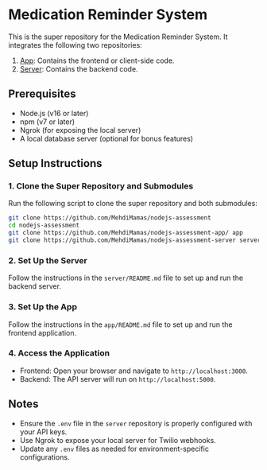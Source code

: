 # Medication Reminder System

This is the super repository for the Medication Reminder System. It integrates the following two repositories:

1. [App](https://github.com/MehdiMamas/nodejs-assessment-app/): Contains the frontend or client-side code.
2. [Server](https://github.com/MehdiMamas/nodejs-assessment-server): Contains the backend code.

## Prerequisites

- Node.js (v16 or later)
- npm (v7 or later)
- Ngrok (for exposing the local server)
- A local database server (optional for bonus features)

## Setup Instructions

### 1. Clone the Super Repository and Submodules

Run the following script to clone the super repository and both submodules:

```bash
git clone https://github.com/MehdiMamas/nodejs-assessment
cd nodejs-assessment
git clone https://github.com/MehdiMamas/nodejs-assessment-app/ app
git clone https://github.com/MehdiMamas/nodejs-assessment-server server
```

### 2. Set Up the Server

Follow the instructions in the `server/README.md` file to set up and run the backend server.

### 3. Set Up the App

Follow the instructions in the `app/README.md` file to set up and run the frontend application.

### 4. Access the Application

- Frontend: Open your browser and navigate to `http://localhost:3000`.
- Backend: The API server will run on `http://localhost:5000`.

## Notes

- Ensure the `.env` file in the `server` repository is properly configured with your API keys.
- Use Ngrok to expose your local server for Twilio webhooks.
- Update any `.env` files as needed for environment-specific configurations.
